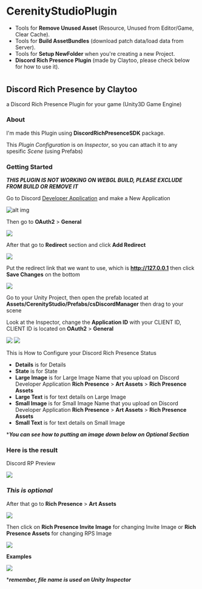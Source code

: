 # CerenityStudioPlugin
- Tools for **Remove Unused Asset** (Resource, Unused from Editor/Game, Clear Cache).
- Tools for **Build AssetBundles** (download patch data/load data from Server).
- Tools for **Setup NewFolder** when you're creating a new Project.
- **Discord Rich Presence Plugin** (made by Claytoo, please check below for how to use it).

#
## **Discord Rich Presence by Claytoo**
a Discord Rich Presence Plugin for your game (Unity3D Game Engine)

### **About**
I'm made this Plugin using **DiscordRichPresenceSDK** package.

This *Plugin Configuration* is on *Inspector*, so you can attach it to any spesific *Scene* (using Prefabs)

### **Getting Started**

***THIS PLUGIN IS NOT WORKING ON WEBGL BUILD, PLEASE EXCLUDE FROM BUILD OR REMOVE IT***

Go to Discord [Developer Application](https://discord.com/developers/applications/) and make a New Application

![alt img](https://cdn.discordapp.com/attachments/784761936230744074/943572752785354802/unknown.png)

Then go to **OAuth2** > **General**

![](https://cdn.discordapp.com/attachments/784761936230744074/943576587901743164/unknown.png)

After that go to **Redirect** section and click **Add Redirect**

![](https://cdn.discordapp.com/attachments/784761936230744074/943577086914871376/unknown.png)

Put the redirect link that we want to use, which is **http://127.0.0.1** then click **Save Changes** on the bottom

![](https://cdn.discordapp.com/attachments/784761936230744074/943577855026147488/unknown.png)

Go to your Unity Project, then open  the prefab located at **Assets/CerenityStudio/Prefabs/csDiscordManager** then drag to your scene

Look at the Inspector, change the **Application ID** with your CLIENT ID, CLIENT ID is located on **OAuth2** > **General**

![](https://cdn.discordapp.com/attachments/784761936230744074/1135285599373377626/Screenshot_2023-07-31_at_01.59.13.png)
![](https://cdn.discordapp.com/attachments/784761936230744074/943582726097862676/unknown.png)


This is How to Configure your Discord Rich Presence Status
- **Details** is for Details
- **State** is for State
- **Large Image** is for Large Image Name that you upload on Discord Developer Application **Rich Presence** > **Art Assets** > **Rich Presence Assets**
- **Large Text** is for text details on Large Image
- **Small Image** is for Small Image Name that you upload on Discord Developer Application **Rich Presence** > **Art Assets** > **Rich Presence Assets**
- **Small Text** is for text details on Small Image

****You can see how to putting an image down below on Optional Section***

### **Here is the result**

Discord RP Preview

![](https://cdn.discordapp.com/attachments/784761936230744074/943584812512469042/unknown.png)

### ***This is optional*** 
After that go to **Rich Presence** > **Art Assets**

![](https://cdn.discordapp.com/attachments/784761936230744074/943579215855501392/unknown.png)

Then click on **Rich Presence Invite Image** for changing Invite Image or **Rich Presence Assets** for changing RPS Image

![](https://cdn.discordapp.com/attachments/784761936230744074/943579702428307456/unknown.png)

**Examples**

![](https://cdn.discordapp.com/attachments/784761936230744074/943586620714659900/unknown.png)

****remember, file name is used on Unity Inspector***
